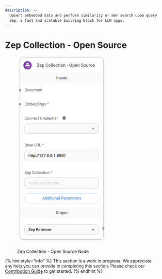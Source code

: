 ```yaml
---
description: >-
  Upsert embedded data and perform similarity or mmr search upon query using
  Zep, a fast and scalable building block for LLM apps.
---
```


# Zep Collection - Open Source

<figure><img src="../../../.gitbook/assets/image (166).png" alt="" width="295"><figcaption><p>Zep Collection - Open Source Node</p></figcaption></figure>

{% hint style="info" %}
This section is a work in progress. We appreciate any help you can provide in completing this section. Please check our [Contribution Guide](https://toi500.gitbook.io/flowise-docs/\~/changes/8jXR0fgKTRRTOfbueBkZ/contributing) to get started.
{% endhint %}
